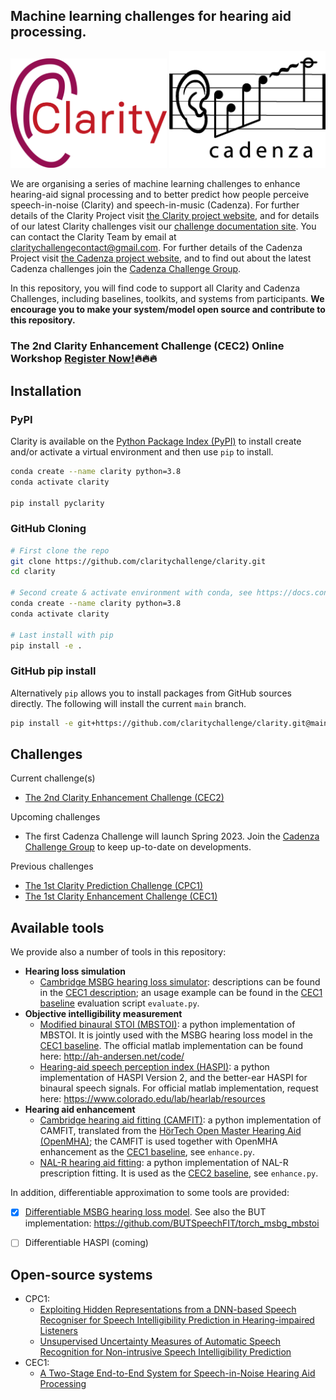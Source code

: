## Machine learning challenges for hearing aid processing.
<p align="center">
  <img src="docs/images/earfinal_clarity_customColour.png" alt="drawing" width="250"/>
  <img src="docs/images/cropped-cadenza_logo_square-1.png" alt="Cadenza Challenge" width="250"/>
</p>

We are organising a series of machine learning challenges to enhance hearing-aid signal processing and to better predict
how people perceive speech-in-noise (Clarity) and speech-in-music (Cadenza). For further details of the Clarity Project
visit [the Clarity project website](http://claritychallenge.org/), and for details of our latest Clarity challenges
visit our [challenge documentation site](https://claritychallenge.github.io/clarity_CC_doc/). You can contact the
Clarity Team by email at [claritychallengecontact@gmail.com](claritychallengecontact@gmail.com). For further details of
the Cadenza Project visit [the Cadenza project website](http://cadenzachallenge.org/), and to find out about the latest
Cadenza challenges join the [Cadenza Challenge Group](https://groups.google.com/g/cadenza-challenge).

In this repository, you will find code to support all Clarity and Cadenza Challenges, including baselines, toolkits, and
systems from participants. **We encourage you to make your system/model open source and contribute to this repository.**

### The 2nd Clarity Enhancement Challenge (CEC2) Online Workshop [Register Now!](https://claritychallenge.org/clarity2022-CEC2-workshop/):fire::fire::fire:

## Installation


### PyPI

Clarity is available on the [Python Package Index (PyPI)](https://pypi.org/project/pyclarity) to install create and/or
activate a virtual environment and then use `pip` to install.

``` bash
conda create --name clarity python=3.8
conda activate clarity

pip install pyclarity
```

### GitHub Cloning

```bash
# First clone the repo
git clone https://github.com/claritychallenge/clarity.git
cd clarity

# Second create & activate environment with conda, see https://docs.conda.io/projects/conda/en/latest/user-guide/install/index.html
conda create --name clarity python=3.8
conda activate clarity

# Last install with pip
pip install -e .
```

### GitHub pip install

Alternatively `pip` allows you to install packages from GitHub sources directly. The following will install the current
`main` branch.

``` bash
pip install -e git+https://github.com/claritychallenge/clarity.git@main
```

## Challenges

Current challenge(s)

- [The 2nd Clarity Enhancement Challenge (CEC2)](./recipes/cec2)

Upcoming challenges

- The first Cadenza Challenge will launch Spring 2023. Join the [Cadenza Challenge
  Group](https://groups.google.com/g/cadenza-challenge) to keep up-to-date on developments.

Previous challenges

- [The 1st Clarity Prediction Challenge (CPC1)](./recipes/cpc1)
- [The 1st Clarity Enhancement Challenge (CEC1)](./recipes/cec1)


## Available tools

We provide also a number of tools in this repository:
- **Hearing loss simulation**
    - [Cambridge MSBG hearing loss simulator](./clarity/evaluator/msbg): descriptions can be found in the [CEC1
      description](./recipes/cec1); an usage example can be found in the [CEC1 baseline](./recipes/cec1/baseline)
      evaluation script `evaluate.py`.
- **Objective intelligibility measurement**
    - [Modified binaural STOI (MBSTOI)](./clarity/evaluator/mbstoi/mbstoi.py): a python implementation of MBSTOI. It is
      jointly used with the MSBG hearing loss model in the [CEC1 baseline](./recipes/cec1/baseline). The official matlab
      implementation can be found here: http://ah-andersen.net/code/
    - [Hearing-aid speech perception index (HASPI)](./clarity/evaluator/haspi/haspi.py): a python implementation of
      HASPI Version 2, and the better-ear HASPI for binaural speech signals. For official matlab implementation, request
      here: https://www.colorado.edu/lab/hearlab/resources
- **Hearing aid enhancement**
    - [Cambridge hearing aid fitting (CAMFIT)](./clarity/enhancer/gha/gainrule_camfit.py): a python implementation of
      CAMFIT, translated from the [HörTech Open Master Hearing Aid (OpenMHA)](http://www.openmha.org/about/); the CAMFIT
      is used together with OpenMHA enhancement as the [CEC1 baseline](./recipes/cec1/baseline), see `enhance.py`.
    - [NAL-R hearing aid fitting](./clarity/enhancer/nalr.py): a python implementation of NAL-R prescription fitting. It
      is used as the [CEC2 baseline](./recipes/cec2/baseline), see `enhance.py`.

In addition, differentiable approximation to some tools are provided:

* [x] [Differentiable MSBG hearing loss model](./clarity/predictor/torch_msbg.py). See also the BUT implementation:
      https://github.com/BUTSpeechFIT/torch_msbg_mbstoi
* [ ] Differentiable HASPI (coming)



## Open-source systems
- CPC1:
  - [Exploiting Hidden Representations from a DNN-based Speech Recogniser for Speech Intelligibility Prediction in
    Hearing-impaired Listeners](./recipes/cpc1/e032_sheffield)
  - [Unsupervised Uncertainty Measures of Automatic Speech Recognition for Non-intrusive Speech Intelligibility
    Prediction](./recipes/cpc1/e029_sheffield)
- CEC1:
  - [A Two-Stage End-to-End System for Speech-in-Noise Hearing Aid Processing](./recipes/cec1/e009_sheffield)
